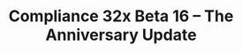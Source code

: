 ---
layout: post
title: Compliance 32x Beta 16 – The Anniversary Update
permalink: /compliance32x/B16
header-img: https://database.faithfulpack.net/images/website/posts/32x/B16.jpg

long_text: On this day, exactly a year ago, the project that would become Compliance was first formed. It would take a few more weeks until the first Alpha was released, and it's been a wild ride since then. We've gotten over 90% of Java's textures – and all of them very high quality, thanks to our tireless contributors and high standards. And while we haven't quite reached 100% yet, we are very close and the future is looking bright! Thank you to everybody who made this possible!<br><br>As a part of our celebrations for this event, we are now releasing a new, massive update to the pack. We're introducing many new mobs, such as axolotls, the ocelot and the silverfish, and a few blocks as well! You can now also freeze in style with our brand new double-resolution powder snow freezing overlay. And as always, there have been many adjustments and improvements to our existing textures to bring the quality up even more. We hope you like this update, and here's to another year of prosperity at the very least!

main_changelog: changelogs/compliance32

downloads:
  - 1.17.1 for Java Edition:
      GitHub: https://github.com/Faithful-Resource-Pack/Faithful-Java-32x/releases/download/beta-16/Compliance-32x-Java-Beta-16.zip
      CurseForge: https://www.curseforge.com/minecraft/texture-packs/faithful-32x/download/3516535
  - 1.17.x for Bedrock Edition:
      GitHub: https://github.com/Faithful-Resource-Pack/Faithful-Bedrock-32x/releases/download/beta-16/Compliance-32x-Bedrock-Beta-16.mcpack
      CurseForge: https://www.curseforge.com/minecraft-bedrock/addons/compliance-32x-bedrock/download/3516534
---